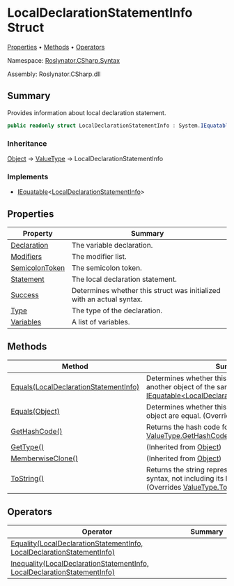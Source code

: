 # LocalDeclarationStatementInfo Struct

[Properties](#properties) &#x2022; [Methods](#methods) &#x2022; [Operators](#operators)

Namespace: [Roslynator.CSharp.Syntax](../README.md)

Assembly: Roslynator\.CSharp\.dll

## Summary

Provides information about local declaration statement\.

```csharp
public readonly struct LocalDeclarationStatementInfo : System.IEquatable<LocalDeclarationStatementInfo>
```

### Inheritance

[Object](https://docs.microsoft.com/en-us/dotnet/api/system.object) &#x2192; [ValueType](https://docs.microsoft.com/en-us/dotnet/api/system.valuetype) &#x2192; LocalDeclarationStatementInfo

### Implements

* [IEquatable](https://docs.microsoft.com/en-us/dotnet/api/system.iequatable-1)\<[LocalDeclarationStatementInfo](./README.md)>

## Properties

| Property | Summary |
| -------- | ------- |
| [Declaration](Declaration/README.md) | The variable declaration\. |
| [Modifiers](Modifiers/README.md) | The modifier list\. |
| [SemicolonToken](SemicolonToken/README.md) | The semicolon token\. |
| [Statement](Statement/README.md) | The local declaration statement\. |
| [Success](Success/README.md) | Determines whether this struct was initialized with an actual syntax\. |
| [Type](Type/README.md) | The type of the declaration\. |
| [Variables](Variables/README.md) | A list of variables\. |

## Methods

| Method | Summary |
| ------ | ------- |
| [Equals(LocalDeclarationStatementInfo)](Equals/README.md) | Determines whether this instance is equal to another object of the same type\. \(Implements [IEquatable\<LocalDeclarationStatementInfo>.Equals](https://docs.microsoft.com/en-us/dotnet/api/system.iequatable-1.equals)\) |
| [Equals(Object)](Equals/README.md) | Determines whether this instance and a specified object are equal\. \(Overrides [ValueType.Equals](https://docs.microsoft.com/en-us/dotnet/api/system.valuetype.equals)\) |
| [GetHashCode()](GetHashCode/README.md) | Returns the hash code for this instance\. \(Overrides [ValueType.GetHashCode](https://docs.microsoft.com/en-us/dotnet/api/system.valuetype.gethashcode)\) |
| [GetType()](https://docs.microsoft.com/en-us/dotnet/api/system.object.gettype) |  \(Inherited from [Object](https://docs.microsoft.com/en-us/dotnet/api/system.object)\) |
| [MemberwiseClone()](https://docs.microsoft.com/en-us/dotnet/api/system.object.memberwiseclone) |  \(Inherited from [Object](https://docs.microsoft.com/en-us/dotnet/api/system.object)\) |
| [ToString()](ToString/README.md) | Returns the string representation of the underlying syntax, not including its leading and trailing trivia\. \(Overrides [ValueType.ToString](https://docs.microsoft.com/en-us/dotnet/api/system.valuetype.tostring)\) |

## Operators

| Operator | Summary |
| -------- | ------- |
| [Equality(LocalDeclarationStatementInfo, LocalDeclarationStatementInfo)](op_Equality/README.md) | |
| [Inequality(LocalDeclarationStatementInfo, LocalDeclarationStatementInfo)](op_Inequality/README.md) | |

